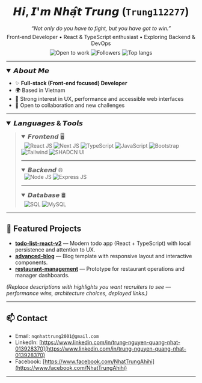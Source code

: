 <h1 align="center">𝙃𝙞, 𝙄'𝙢 𝙉𝙝𝙖̣̂𝙩 𝙏𝙧𝙪𝙣𝙜 (<code>Trung112277</code>)</h1>

<div align="center">
        <p style="margin:6px 0"><em>“Not only do you have to fight, but you have got to win.”</em></p>
        <p style="margin:6px 0">Front‑end Developer • React & TypeScript enthusiast • Exploring Backend & DevOps</p>
        <p style="margin:8px 0">
          <img src="https://img.shields.io/badge/Status-Open%20to%20Work-2ea44f?style=flat-square" alt="Open to work" />
          <img src="https://img.shields.io/github/followers/Trung112277?label=Followers&style=social" alt="Followers" />
          <img src="https://img.shields.io/badge/TopLangs-See%20below-blue?style=flat-square" alt="Top langs" />
        </p>
</div>

---

<details open>
  <summary style="font-size:18px; font-weight:bold;">𝘼𝙗𝙤𝙪𝙩 𝙈𝙚</summary>

* ✨ **Full‑stack (Front‑end focused) Developer**
* 🌍 Based in Vietnam
* 🎯 Strong interest in UX, performance and accessible web interfaces
* 🧩 Open to collaboration and new challenges

</details>

---

<details open>
  <summary style="font-size:18px; font-weight:bold;">𝙇𝙖𝙣𝙜𝙪𝙖𝙜𝙚𝙨 & 𝙏𝙤𝙤𝙡𝙨</summary>
  <blockquote>

  <details open>
    <summary style="font-size:16px;">𝙁𝙧𝙤𝙣𝙩𝙚𝙣𝙙 🖥️</summary>
    &nbsp;

<img src="https://img.shields.io/badge/React-20232A?style=for-the-badge&logo=react&logoColor=58c4dc" alt="React JS" />
<img src="https://img.shields.io/badge/Next-black?style=for-the-badge&logo=next.js&logoColor=white" alt="Next JS" />
<img src="https://img.shields.io/badge/TypeScript-blue?style=for-the-badge&logo=typescript&logoColor=white" alt="TypeScript" />
<img src="https://img.shields.io/badge/JavaScript-yellow?style=for-the-badge&logo=javascript&logoColor=black" alt="JavaScript" />
<img src="https://img.shields.io/badge/Bootstrap-563D7C?style=for-the-badge&logo=bootstrap&logoColor=white" alt="Bootstrap" />
<img src="https://img.shields.io/badge/Tailwind-38bdf8?style=for-the-badge&logo=tailwind-css&logoColor=white" alt="Tailwind" />
<img src="https://img.shields.io/badge/ShadCn_UI-000?style=for-the-badge&logo=shadcnui&logoColor=white" alt="SHADCN UI" />

  </details>

---

  <details open>
    <summary style="font-size:16px;">𝘽𝙖𝙘𝙠𝙚𝙣𝙙 🌐</summary>
    &nbsp;

<img src="https://img.shields.io/badge/Node.js-339933?style=for-the-badge&logo=nodedotjs&logoColor=white" alt="Node JS" />
<img src="https://img.shields.io/badge/Express-black?style=for-the-badge&logo=express&logoColor=white" alt="Express JS" />

  </details>

---

  <details open>
    <summary style="font-size:16px;">𝘿𝙖𝙩𝙖𝙗𝙖𝙨𝙚 🛢️</summary>
    &nbsp;

<img src="https://img.shields.io/badge/SQL%20Server-CC2927?style=for-the-badge&logo=microsoft%20sql%20server&logoColor=white" alt="SQL" />
<img src="https://img.shields.io/badge/MySQL-005C84?style=for-the-badge&logo=mysql&logoColor=white" alt="MySQL" />

  </details>

  </blockquote>
</details>

---

## 🔭 Featured Projects

* **[todo-list-react-v2](https://github.com/Trung112277/todo-list-react-v2)** — Modern todo app (React + TypeScript) with local persistence and attention to UX.
* **[advanced-blog](https://github.com/Trung112277/advanced-blog)** — Blog template with responsive layout and interactive components.
* **[restaurant-management](https://github.com/Trung112277/restaurant-management)** — Prototype for restaurant operations and manager dashboards.

*(Replace descriptions with highlights you want recruiters to see — performance wins, architecture choices, deployed links.)*

---

## 📫 Contact

* Email: `nqnhattrung2001@gmail.com`
* LinkedIn: [https://www.linkedin.com/in/trung-nguyen-quang-nhat-013928370](https://www.linkedin.com/in/trung-nguyen-quang-nhat-013928370)
* Facebook: [https://www.facebook.com/NhatTrungAhihi](https://www.facebook.com/NhatTrungAhihi)

---
